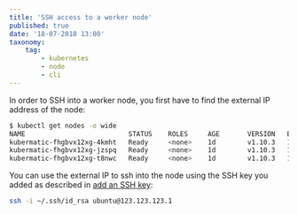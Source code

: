 ```yaml
---
title: 'SSH access to a worker node'
published: true
date: '18-07-2018 13:00'
taxonomy:
    tag:
        - kubernetes
        - node
        - cli
---
```


In order to SSH into a worker node, you first have to find the external IP address of the node:

```bash
$ kubectl get nodes -o wide
NAME                          STATUS    ROLES     AGE       VERSION   EXTERNAL-IP       OS-IMAGE             KERNEL-VERSION      CONTAINER-RUNTIME
kubermatic-fhgbvx12xg-4kmht   Ready     <none>    1d        v1.10.3   123.123.123.1     Ubuntu 16.04.4 LTS   4.4.0-116-generic   docker://17.3.2
kubermatic-fhgbvx12xg-jzspq   Ready     <none>    1d        v1.10.3   123.123.123.2     Ubuntu 16.04.4 LTS   4.4.0-116-generic   docker://17.3.2
kubermatic-fhgbvx12xg-t8nwc   Ready     <none>    1d        v1.10.3   123.123.123.3     Ubuntu 16.04.4 LTS   4.4.0-116-generic   docker://17.3.2
```

You can use the external IP to ssh into the node using the SSH key you added as described in [add an SSH key](../01.add-an-ssh-key/default.en.md):

```bash
ssh -i ~/.ssh/id_rsa ubuntu@123.123.123.1
```
